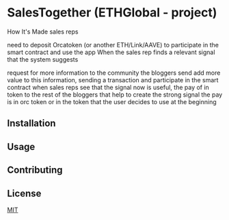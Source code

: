 # SalesTogether (ETHGlobal - project)

How It's Made sales reps

need to deposit Orcatoken (or another ETH/Link/AAVE) to participate in the smart contract and use the app  When the sales rep finds a relevant signal that the system suggests 

request for more information to the community the bloggers send add more value to this information, sending a transaction and participate in the smart contract when sales reps see that the signal now is useful, the pay of in token to the rest of the bloggers that help to create the strong signal the pay is in orc token or in the token that the user decides to use at the beginning

## Installation

## Usage


## Contributing


## License
[MIT](https://choosealicense.com/licenses/mit/)
